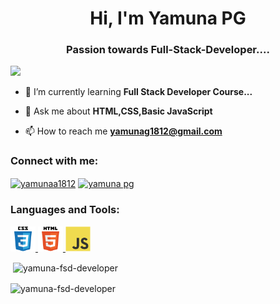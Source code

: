 <h1 align="center">Hi, I'm Yamuna PG</h1>
<h3 align="center">Passion towards Full-Stack-Developer....</h3>
<img src="[C:\Users\pv Giri\Downloads\GitBg.png](https://github.com/yamuna-FSD-Developer/yamuna-FSD-Developer/commit/7c1f1fc30278030a303f781b4bd5c3f698d6271f#commitcomment-134714090)">

- 🌱 I’m currently learning **Full Stack Developer Course...**

- 💬 Ask me about **HTML,CSS,Basic JavaScript**

- 📫 How to reach me **yamunag1812@gmail.com**

<h3 align="left">Connect with me:</h3>
<p align="left">
<a href="https://twitter.com/yamunaa1812" target="blank"><img align="center" src="https://raw.githubusercontent.com/rahuldkjain/github-profile-readme-generator/master/src/images/icons/Social/twitter.svg" alt="yamunaa1812" height="30" width="40" /></a>
<a href="https://linkedin.com/in/yamuna pg" target="blank"><img align="center" src="https://raw.githubusercontent.com/rahuldkjain/github-profile-readme-generator/master/src/images/icons/Social/linked-in-alt.svg" alt="yamuna pg" height="30" width="40" /></a>
</p>

<h3 align="left">Languages and Tools:</h3>
<p align="left"> <a href="https://www.w3schools.com/css/" target="_blank" rel="noreferrer"> <img src="https://raw.githubusercontent.com/devicons/devicon/master/icons/css3/css3-original-wordmark.svg" alt="css3" width="40" height="40"/> </a> <a href="https://www.w3.org/html/" target="_blank" rel="noreferrer"> <img src="https://raw.githubusercontent.com/devicons/devicon/master/icons/html5/html5-original-wordmark.svg" alt="html5" width="40" height="40"/> </a> <a href="https://developer.mozilla.org/en-US/docs/Web/JavaScript" target="_blank" rel="noreferrer"> <img src="https://raw.githubusercontent.com/devicons/devicon/master/icons/javascript/javascript-original.svg" alt="javascript" width="40" height="40"/> </a> </p>

<p>&nbsp;<img align="center" src="https://github-readme-stats.vercel.app/api?username=yamuna-fsd-developer&show_icons=true&locale=en" alt="yamuna-fsd-developer" /></p>

<p><img align="center" src="https://github-readme-streak-stats.herokuapp.com/?user=yamuna-fsd-developer&" alt="yamuna-fsd-developer" /></p>
